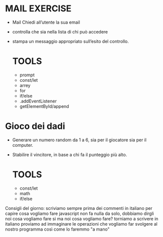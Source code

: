 # MAIL EXERCISE

- Mail Chiedi all’utente la sua email 
- controlla che sia nella lista di chi può accedere
- stampa un messaggio appropriato sull’esito del controllo.

    # TOOLS
    - prompt
    - const/let
    - arrey
    - for
    - if/else
    - .addEventListener
    - getElementById/append

# Gioco dei dadi

- Generare un numero random da 1 a 6, sia per il giocatore sia per il computer. 
- Stabilire il vincitore, in base a chi fa il punteggio più alto.

    # TOOLS 
    - const/let
    - math
    - if/else 



Consigli del giorno:
scriviamo sempre prima dei commenti in italiano per capire cosa vogliamo fare
javascript non fa nulla da solo, dobbiamo dirgli noi cosa vogliamo fare
si ma noi cosa vogliamo fare?
torniamo a scrivere in italiano
proviamo ad immaginare le operazioni che vogliamo far svolgere al nostro programma così come lo faremmo "a mano"


